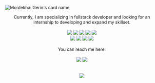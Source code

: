 ![Mordekhai Gerin's card name](https://cardivo.vercel.app/api?name=Mordekhai%20Gerin&description=Hello%F0%9F%91%8B,%20i%27m%20an%20enthusiastic%20person%20who%20is%20skilled%20in%27developing%20software%20and%20backend%20systems.%20%F0%9F%8E%AF&image=https://github.com/gerinmordekhai.png&backgroundColor=%230D1117&iconColor=%23eff4f6&instagram=gerinmordekhaii&github=gerinmordekhai&pattern=topography&colorPattern=%238080ff&opacity=0.2&fontColor=%23eff4f6)

<div align="center">
    Currently, I am specializing in fullstack developer and looking for an internship to developing and expand my skillset.
    <br><br>
    <img src="https://img.shields.io/badge/PHP-777BB4?style=for-the-badge&logo=php&logoColor=white"/>
    <img src="https://img.shields.io/badge/javascript%20-%23323330.svg?&style=for-the-badge&logo=javascript&logoColor=%23F7DF1E"/>
    <img src="https://img.shields.io/badge/Laravel-FF2D20?style=for-the-badge&logo=laravel&logoColor=white"/>
    <img src="https://img.shields.io/badge/CodeIgniter-%23EF4223.svg?style=for-the-badge&logo=codeIgniter&logoColor=white"/>
    <img src="https://img.shields.io/badge/react-%2320232a.svg?style=for-the-badge&logo=react&logoColor=%2361DAFB"/>
    <br>
    <img src="https://img.shields.io/badge/tailwindcss%20-%230A1121.svg?&style=for-the-badge&logo=tailwindcss&logoColor=%2339BDF9"/>
    <img src="https://img.shields.io/badge/bootstrap-%23563D7C.svg?style=for-the-badge&logo=bootstrap&logoColor=white"/>
    <img src="https://img.shields.io/badge/mysql-%2300f.svg?style=for-the-badge&logo=mysql&logoColor=white"/>
    <img src="https://img.shields.io/badge/postgres-%23316192.svg?style=for-the-badge&logo=postgresql&logoColor=white"/>
    <br><br>
    You can reach me here:
    <br><br>
    <a href="mailto:mordekhaigerinlumangkun@gmail.com" style="text-decoration: none;">
    <img src="https://img.shields.io/badge/email%20me%20here-%23EA4335?&style=for-the-badge&logo=gmail&logoColor=white"/>
    </a>
    <a href="https://instagram.com/gerinmordekhaii" style="text-decoration: none;">
    <img src="https://img.shields.io/badge/instagram-%23E4405F?&style=for-the-badge&logo=instagram&logoColor=white"/>
    </a>
    <br><br><br>
    <img src="https://github-readme-stats.vercel.app/api/top-langs/?username=gerinmordekhai&layout=compact"/>
</div>

